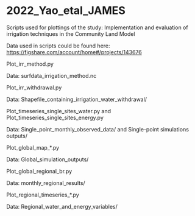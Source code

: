 # 2022_Yao_etal_JAMES
Scripts used for plottings of the study: Implementation and evaluation of irrigation techniques in the Community Land Model

Data used in scripts could be found here: https://figshare.com/account/home#/projects/143676


Plot_irr_method.py

Data: surfdata_irrigation_method.nc


Plot_irr_withdrawal.py

Data: Shapefile_containing_irrigation_water_withdrawal/


Plot_timeseries_single_sites_water.py and Plot_timeseries_single_sites_energy.py

Data: Single_point_monthly_observed_data/ and Single-point simulations outputs/


Plot_global_map_*.py

Data: Global_simulation_outputs/


Plot_global_regional_br.py

Data: monthly_regional_results/


Plot_regional_timeseries_*.py

Data: Regional_water_and_energy_variables/
